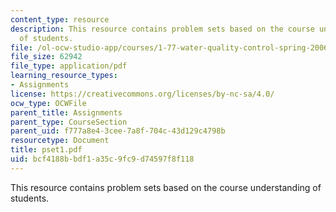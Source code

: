 ```yaml
---
content_type: resource
description: This resource contains problem sets based on the course understanding
  of students.
file: /ol-ocw-studio-app/courses/1-77-water-quality-control-spring-2006/bcf4188bbdf1a35c9fc9d74597f8f118_pset1.pdf
file_size: 62942
file_type: application/pdf
learning_resource_types:
- Assignments
license: https://creativecommons.org/licenses/by-nc-sa/4.0/
ocw_type: OCWFile
parent_title: Assignments
parent_type: CourseSection
parent_uid: f777a8e4-3cee-7a8f-704c-43d129c4798b
resourcetype: Document
title: pset1.pdf
uid: bcf4188b-bdf1-a35c-9fc9-d74597f8f118
---
```

This resource contains problem sets based on the course understanding of students.